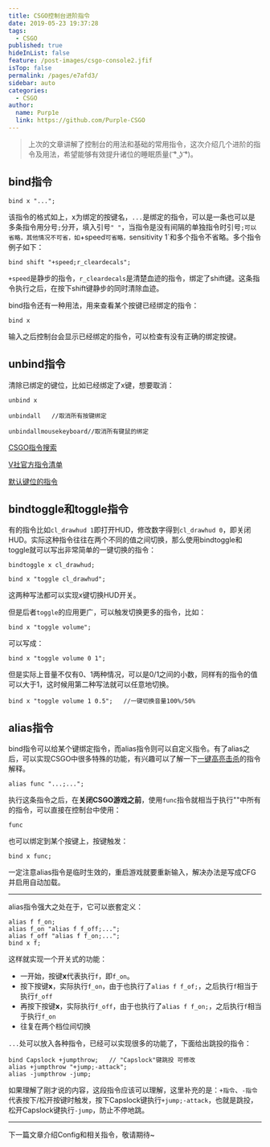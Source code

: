 ```yaml
---
title: CSGO控制台进阶指令
date: 2019-05-23 19:37:28
tags: 
  - CSGO
published: true
hideInList: false
feature: /post-images/csgo-console2.jfif
isTop: false
permalink: /pages/e7afd3/
sidebar: auto
categories: 
  - CSGO
author: 
  name: Purp1e
  link: https://github.com/Purple-CSGO
---
```

> 上次的文章讲解了控制台的用法和基础的常用指令，这次介绍几个进阶的指令及用法，希望能够有效提升诸位的睡眠质量( ͡° ͜ʖ ͡°)。

<!--more-->

## bind指令

```
bind x "...";
```

该指令的格式如上，x为绑定的按键名，`...`是绑定的指令，可以是一条也可以是多条指令用分号`;`分开，填入引号`" "`，当指令是没有间隔的单独指令时引号`;可以省略，其他情况不可省，如`+speed`可省略，`sensitivity 1`和多个指令不省略。多个指令例子如下：

```
bind shift "+speed;r_cleardecals";
```

`+speed`是静步的指令，`r_cleardecals`是清楚血迹的指令，绑定了shift键。这条指令执行之后，在按下shift键静步的同时清除血迹。

bind指令还有一种用法，用来查看某个按键已经绑定的指令：

```
bind x
```

输入之后控制台会显示已经绑定的指令，可以检查有没有正确的绑定按键。

## unbind指令

清除已绑定的键位，比如已经绑定了x键，想要取消：

```
unbind x
```

```
unbindall	//取消所有按键绑定
```

```
unbindallmousekeyboard//取消所有键鼠的绑定
```

[CSGO指令搜索](https://tools.dathost.net/csgo-commands)

[V社官方指令清单](https://developer.valvesoftware.com/wiki/Console_Command_List)

[默认键位的指令](https://github.com/Purple-CSGO/Cfg-Preset-By-Purp1e/blob/master/bind_default.cfg)

## bindtoggle和toggle指令

有的指令比如`cl_drawhud 1`即打开HUD，修改数字得到`cl_drawhud 0`，即关闭HUD。实际这种指令往往在两个不同的值之间切换，那么使用bindtoggle和toggle就可以写出非常简单的一键切换的指令：

```
bindtoggle x cl_drawhud;
```

```
bind x "toggle cl_drawhud";
```

这两种写法都可以实现x键切换HUD开关。

但是后者`toggle`的应用更广，可以触发切换更多的指令，比如：

```
bind x "toggle volume";
```

可以写成：

```
bind x "toggle volume 0 1";
```

但是实际上音量不仅有0、1两种情况，可以是0/1之间的小数，同样有的指令的值可以大于1，这时候用第二种写法就可以任意地切换。

```
bind x "toggle volume 1 0.5";	//一键切换音量100%/50%
```

## alias指令

bind指令可以给某个键绑定指令，而alias指令则可以自定义指令。有了alias之后，可以实现CSGO中很多特殊的功能，有兴趣可以了解一下[一键高亮击杀](https://purple-csgo.github.io/hlae/hlae-focus.html)的指令解释。

```
alias func "...;...";
```

执行这条指令之后，在**关闭CSGO游戏之前**，使用`func`指令就相当于执行""中所有的指令，可以直接在控制台中使用：

```
func
```

也可以绑定到某个按键上，按键触发：

```
bind x func;
```

一定注意alias指令是临时生效的，重启游戏就要重新输入，解决办法是写成CFG并启用自动加载。

-- --

alias指令强大之处在于，它可以嵌套定义：

```
alias f f_on;
alias f_on "alias f f_off;...";
alias f_off "alias f f_on;...";
bind x f;
```

这样就实现一个开关式的功能：

- 一开始，按键**x**代表执行`f`，即`f_on`。
- 按下按键**x**，实际执行`f_on`，由于也执行了`alias f f_of;`，之后执行`f`相当于执行`f_off`
- 再按下按键**x**，实际执行`f_off`，由于也执行了`alias f f_on;`，之后执行`f`相当于执行`f_on`
- 往复在两个档位间切换

`...`处可以放入各种指令，已经可以实现很多的功能了，下面给出跳投的指令：

```
bind Capslock +jumpthrow;	// "Capslock"键跳投 可修改
alias +jumpthrow "+jump;-attack";
alias -jumpthrow -jump;
```

如果理解了刚才说的内容，这段指令应该可以理解，这里补充的是：`+指令`、`-指令`代表按下/松开按键时触发，按下Capslock键执行`+jump;-attack`，也就是跳投，松开Capslock键执行`-jump`，防止不停地跳。

-- --

下一篇文章介绍Config和相关指令，敬请期待~
